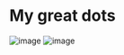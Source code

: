 # My great dots
![image](https://github.com/babymu5k/My-Dots/assets/95881676/db9f7f85-cd46-4f7a-af8b-69cf49fe41b0)
![image](https://github.com/babymu5k/My-Dots/assets/95881676/a9b26819-b644-4e0a-b4da-3edd107aad98)
